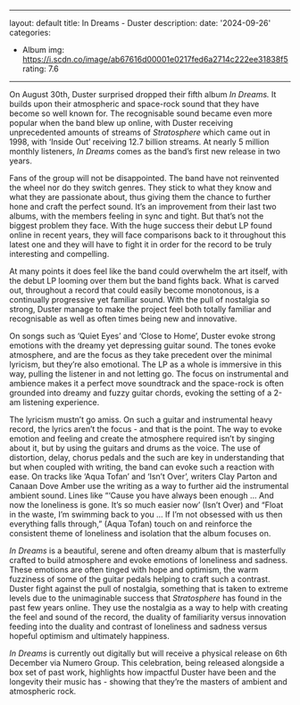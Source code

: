 ﻿
---
layout: default
title: In Dreams - Duster
description:
date: '2024-09-26'
categories:
  - Album
img: https://i.scdn.co/image/ab67616d00001e0217fed6a2714c222ee31838f5
rating: 7.6
---



On August 30th, Duster surprised dropped their fifth album _In Dreams._ It builds upon their atmospheric and space-rock sound that they have become so well known for. The recognisable sound became even more popular when the band blew up online, with Duster receiving unprecedented amounts of streams of _Stratosphere_ which came out in 1998, with ‘Inside Out’ receiving 12.7 billion streams. At nearly 5 million monthly listeners, _In Dreams_ comes as the band’s first new release in two years.

  

Fans of the group will not be disappointed. The band have not reinvented the wheel nor do they switch genres. They stick to what they know and what they are passionate about, thus giving them the chance to further hone and craft the perfect sound. It’s an improvement from their last two albums, with the members feeling in sync and tight. But that’s not the biggest problem they face. With the huge success their debut LP found online in recent years, they will face comparisons back to it throughout this latest one and they will have to fight it in order for the record to be truly interesting and compelling.

  

At many points it does feel like the band could overwhelm the art itself, with the debut LP looming over them but the band fights back. What is carved out, throughout a record that could easily become monotonous, is a continually progressive yet familiar sound. With the pull of nostalgia so strong, Duster manage to make the project feel both totally familiar and recognisable as well as often times being new and innovative.

  

On songs such as ‘Quiet Eyes’ and ‘Close to Home’, Duster evoke strong emotions with the dreamy yet depressing guitar sound. The tones evoke atmosphere, and are the focus as they take precedent over the minimal lyricism, but they’re also emotional. The LP as a whole is immersive in this way, pulling the listener in and not letting go. The focus on instrumental and ambience makes it a perfect move soundtrack and the space-rock is often grounded into dreamy and fuzzy guitar chords, evoking the setting of a 2-am listening experience.

  

The lyricism mustn’t go amiss. On such a guitar and instrumental heavy record, the lyrics aren’t the focus - and that is the point. The way to evoke emotion and feeling and create the atmosphere required isn’t by singing about it, but by using the guitars and drums as the voice. The use of distortion, delay, chorus pedals and the such are key in understanding that but when coupled with writing, the band can evoke such a reaction with ease. On tracks like ‘Aqua Tofan’ and ‘Isn’t Over’, writers Clay Parton and Canaan Dove Amber use the writing as a way to further aid the instrumental ambient sound. Lines like “‘Cause you have always been enough … And now the loneliness is gone. It’s so much easier now’ (Isn’t Over) and “Float in the waste, I’m swimming back to you … If I’m not obsessed with us then everything falls through,” (Aqua Tofan) touch on and reinforce the consistent theme of loneliness and isolation that the album focuses on.

  

_In Dreams_ is a beautiful, serene and often dreamy album that is masterfully crafted to build atmosphere and evoke emotions of loneliness and sadness. These emotions are often tinged with hope and optimism, the warm fuzziness of some of the guitar pedals helping to craft such a contrast. Duster fight against the pull of nostalgia, something that is taken to extreme levels due to the unimaginable success that _Stratosphere_ has found in the past few years online. They use the nostalgia as a way to help with creating the feel and sound of the record, the duality of familiarity versus innovation feeding into the duality and contrast of loneliness and sadness versus hopeful optimism and ultimately happiness.

  

_In Dreams_ is currently out digitally but will receive a physical release on 6th December via Numero Group. This celebration, being released alongside a box set of past work, highlights how impactful Duster have been and the longevity their music has - showing that they’re the masters of ambient and atmospheric rock.
